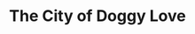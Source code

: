 ---
pid: rs46
title: The City of Doggy Love
location_transcription: Anywhere
coordinates: "[-75.183273564313, 39.948141330588]"
zipcode: '19102'
gen_neighborhood: Center City
neighborhood: Rittenhouse Square,Avenue of The Arts
outside_phl: 
age: '60'
age_range: 60-69
instagram: 
image_file_name: rs_46.jpg
proposal_transcription: Philadelphia loves dogs. I would suggest a monument of a large
  dog, surrounded by a fountain where dogs could drink, and maybe a biscuit dispenser.
topic: Animals
topic_summary: '0'
type: Park
keywords_other: 
credit: Diane Klein
image_labels: 
twitter: 
facebook: 
permalink: "/monuments/rs46/"
layout: item-page
---